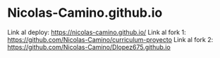 # Nicolas-Camino.github.io
Link al deploy: https://nicolas-camino.github.io/
Link al fork 1: https://github.com/Nicolas-Camino/curriculum-proyecto
Link al fork 2: https://github.com/Nicolas-Camino/Dlopez675.github.io
